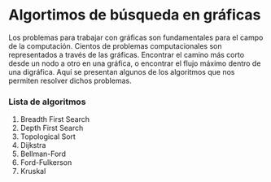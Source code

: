 # Algortimos de búsqueda en gráficas

Los problemas para trabajar con gráficas son fundamentales para el campo de la computación. Cientos de problemas
computacionales son representados a través de las gráficas. Encontrar el camino más corto desde un nodo a otro en una
gráfica, o encontrar el flujo máximo dentro de una digráfica. Aquí se presentan algunos de los algoritmos que nos 
permiten resolver dichos problemas.

### Lista de algoritmos
1. Breadth First Search
2. Depth First Search
3. Topological Sort
4. Dijkstra
5. Bellman-Ford
6. Ford-Fulkerson
7. Kruskal